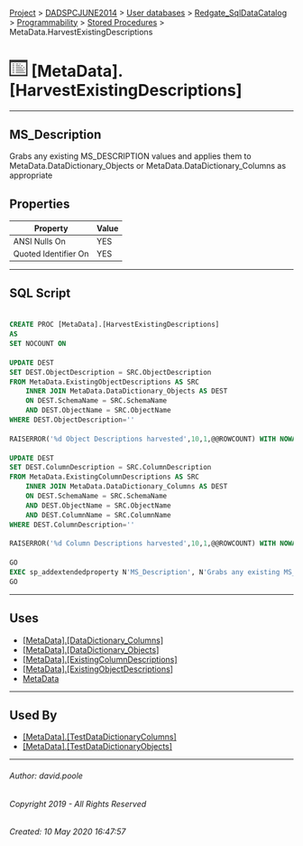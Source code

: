 #### 

[Project](../../../../../readme.md) > [DADSPCJUNE2014](../../../../readme.md) > [User databases](../../../readme.md) > [Redgate_SqlDataCatalog](../../readme.md) > [Programmability](../readme.md) > [Stored Procedures](Stored_Procedures.md) > MetaData.HarvestExistingDescriptions

# ![Stored Procedures](../../../../../Images/StoredProcedure32.png) [MetaData].[HarvestExistingDescriptions]

---

## <a name="#description"></a>MS_Description

Grabs any existing MS_DESCRIPTION values and applies them to MetaData.DataDictionary_Objects or MetaData.DataDictionary_Columns as appropriate

## <a name="#properties"></a>Properties

| Property | Value |
|---|---|
| ANSI Nulls On | YES |
| Quoted Identifier On | YES |


---

## <a name="#sqlscript"></a>SQL Script

```sql

CREATE PROC [MetaData].[HarvestExistingDescriptions]
AS
SET NOCOUNT ON

UPDATE DEST
SET DEST.ObjectDescription = SRC.ObjectDescription
FROM MetaData.ExistingObjectDescriptions AS SRC
	INNER JOIN MetaData.DataDictionary_Objects AS DEST
	ON DEST.SchemaName = SRC.SchemaName
	AND DEST.ObjectName = SRC.ObjectName
WHERE DEST.ObjectDescription=''

RAISERROR('%d Object Descriptions harvested',10,1,@@ROWCOUNT) WITH NOWAIT

UPDATE DEST
SET DEST.ColumnDescription = SRC.ColumnDescription
FROM MetaData.ExistingColumnDescriptions AS SRC
	INNER JOIN MetaData.DataDictionary_Columns AS DEST
	ON DEST.SchemaName = SRC.SchemaName
	AND DEST.ObjectName = SRC.ObjectName
	AND DEST.ColumnName = SRC.ColumnName
WHERE DEST.ColumnDescription=''

RAISERROR('%d Column Descriptions harvested',10,1,@@ROWCOUNT) WITH NOWAIT

GO
EXEC sp_addextendedproperty N'MS_Description', N'Grabs any existing MS_DESCRIPTION values and applies them to MetaData.DataDictionary_Objects or MetaData.DataDictionary_Columns as appropriate', 'SCHEMA', N'MetaData', 'PROCEDURE', N'HarvestExistingDescriptions', NULL, NULL
GO

```


---

## <a name="#uses"></a>Uses

* [[MetaData].[DataDictionary_Columns]](../../Tables/DataDictionary_Columns.md)
* [[MetaData].[DataDictionary_Objects]](../../Tables/DataDictionary_Objects.md)
* [[MetaData].[ExistingColumnDescriptions]](../../Views/ExistingColumnDescriptions.md)
* [[MetaData].[ExistingObjectDescriptions]](../../Views/ExistingObjectDescriptions.md)
* [MetaData](../../Security/Schemas/MetaData.md)


---

## <a name="#usedby"></a>Used By

* [[MetaData].[TestDataDictionaryColumns]](TestDataDictionaryColumns.md)
* [[MetaData].[TestDataDictionaryObjects]](TestDataDictionaryObjects.md)


---

###### Author:  david.poole

###### Copyright 2019 - All Rights Reserved

###### Created: 10 May 2020 16:47:57


